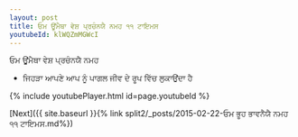 ```yaml
---
layout: post
title: ਓਮ ਊਂਮੈਥਾ ਵੇਸ਼ ਪ੍ਰਚੰਨਯੈ ਨਮਹ ੧੧ ਟਾਇਮਸ
youtubeId: klWQZmMGWcI
---
```

 
 
 ਓਮ ਊਂਮੈਥਾ ਵੇਸ਼ ਪ੍ਰਚੰਨਯੈ ਨਮਹ  
 
 -  ਜਿਹੜਾ ਆਪਣੇ ਆਪ ਨੂੰ ਪਾਗਲ ਜੀਵ ਦੇ ਰੂਪ ਵਿੱਚ ਲੁਕਾਉਂਦਾ ਹੈ 
 
  
 
  
 
 
 
 
 
 


{% include youtubePlayer.html id=page.youtubeId %}
 
[Next]({{ site.baseurl }}{% link  split2/_posts/2015-02-22-ਓਮ ਭੂਹ ਭਾਵਨੈਯੈ ਨਮਹ ੧੧ ਟਾਇਮਸ.md%})
 
